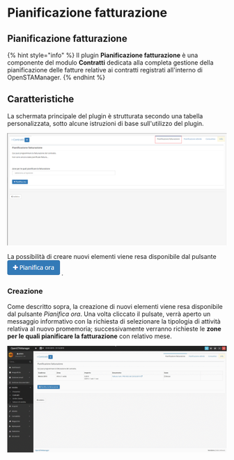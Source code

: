 # Pianificazione fatturazione

## **Pianificazione fatturazione**

{% hint style="info" %}
Il plugin **Pianificazione fatturazione** è una componente del modulo **Contratti** dedicata alla completa gestione della pianificazione delle fatture relative ai contratti registrati all'interno di OpenSTAManager.
{% endhint %}

## Caratteristiche

La schermata principale del plugin è strutturata secondo una tabella personalizzata, sotto alcune istruzioni di base sull'utilizzo del plugin.

![Plugin pianificazione fatturazione](../../../../../.gitbook/assets/pianificazionefatturazione.PNG)

La possibilità di creare nuovi elementi viene resa disponibile dal pulsante ![](../../../../../.gitbook/assets/pianificaora.PNG) _._

### Creazione

Come descritto sopra, la creazione di nuovi elementi viene resa disponibile dal pulsante _Pianifica ora_. Una volta cliccato il pulsate, verrà aperto un messaggio informativo con la richiesta di selezionare la tipologia di attività relativa al nuovo promemoria; successivamente verranno richieste le **zone per le quali pianificare la fatturazione** con relativo mese.

![GIF Creazione pianificazione fatturazione](../../../../../.gitbook/assets/pianificazionefatturazione%20%281%29%20%281%29%20%281%29.gif)

## 

